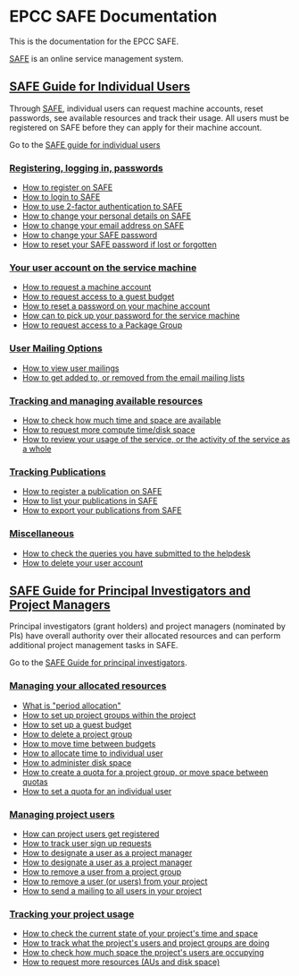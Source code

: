 # EPCC SAFE Documentation

This is the documentation for the EPCC SAFE.


[SAFE](https://safe.epcc.ed.ac.uk/) is an online service management system. 


## [SAFE Guide for Individual Users](safe-for-users)

Through [SAFE](https://safe.epcc.ed.ac.uk/), individual users can request machine accounts, reset passwords, see available resources and track their usage. All users must be registered on SAFE before they can apply for their machine account. 

Go to the [SAFE guide for individual users](safe-for-users)

### [Registering, logging in, passwords](safe-for-users#reg-log-pass)


- [How to register on SAFE](safe-for-users#register)
- [How to login to SAFE](safe-for-users#login)
- [How to use 2-factor authentication to SAFE](safe-for-users#2fac)
- [How to change your personal details on SAFE](safe-for-users#details)
- [How to change your email address on SAFE](safe-for-users#chemail)
- [How to change your SAFE password](safe-for-users#chpass)
- [How to reset your SAFE password if lost or forgotten](safe-for-users#reset)

###  [Your user account on the service machine](safe-for-users#machac)

- [How to request a machine account](safe-for-users#getac)
- [How to request access to a guest budget](safe-for-users#accguest)
- [How to reset a password on your machine account](safe-for-users#reset_machine)
- [How can to pick up your password for the service machine](safe-for-users#getpass)
- [How to request access to a Package Group](safe-for-users#package-group)


### [User Mailing Options](safe-for-users#user-mailing)

- [How to view user mailings](safe-for-users#mailings)
- [How to get added to, or removed from the email mailing lists](safe-for-users#mlist)


### [Tracking and managing available resources](safe-for-users#tracking)

- [How to check how much time and space are available](safe-for-users#ures)
- [How to request more compute time/disk space](safe-for-users#resources)
- [How to review your usage of the service, or the activity of the service as a whole](safe-for-users#uhist)

### [Tracking Publications](safe-for-users#pubs)

- [How to register a publication on SAFE](safe-for-users#regdoi)
- [How to list your publications in SAFE](safe-for-users#listdoi)
- [How to export your publications from SAFE](safe-for-users#exportdoi)


### [Miscellaneous](safe-for-users#miscellaneous)

- [How to check the queries you have submitted to the helpdesk](safe-for-users#checkq)
- [How to delete your user account](safe-for-users#delacc)





## [SAFE Guide for Principal Investigators and Project Managers](safe-for-managers)


Principal investigators (grant holders) and project managers (nominated by PIs) have overall authority over their allocated resources and can perform additional project management tasks in SAFE. 

Go to the [SAFE Guide for principal investigators](safe-for-managers).


### [Managing your allocated resources](safe-for-managers#managing-resources)



- [What is "period allocation"](safe-for-managers#period)
- [How to set up project groups within the project](safe-for-managers#projgrp)
- [How to set up a guest budget](safe-for-managers#projgrp)
- [How to delete a project group](safe-for-managers#delgrp)
- [How to move time between budgets](afe-for-managers#mvtime)
- [How to allocate time to individual user](safe-for-managers#oneuser)
- [How to  administer disk space](safe-for-managers#space)
- [How to create a quota for a project group, or move space between quotas](safe-for-managers#mvspace)
- [How to set a quota for an individual user](safe-for-managers#persquota)


### [Managing project users](safe-for-managers#managing-users)

  - [How can project users get registered](safe-for-managers#regusers)
  - [How to track user sign up requests](safe-for-managers#signup)
  - [How to designate a user as a project manager](safe-for-managers#projman)
  - [How to designate a user as a project manager](safe-for-managers#addu)
  - [How to remove a user from a project group](safe-for-managers#remu)
  - [How to remove a user (or users) from your project](safe-for-managers#remuser)
  - [How to send a mailing to all users in your project](safe-for-managers#projmailing)



### [Tracking your project usage](safe-for-managers#track-usage)

   - [How to check the current state of your project's time and space](safe-for-managers#snap)
   - [How to track what the project's users and project groups are doing](safe-for-managers#phist)
   - [How to check how much space the  project's users are occupying](safe-for-managers#udisk)
   - [How to request more resources (AUs and disk space)](safe-for-managers#more)

